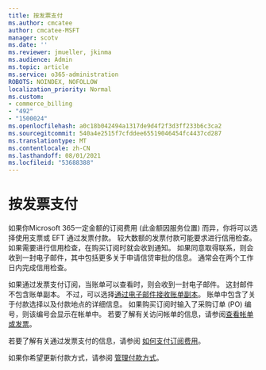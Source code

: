 ```yaml
---
title: 按发票支付
ms.author: cmcatee
author: cmcatee-MSFT
manager: scotv
ms.date: ''
ms.reviewer: jmueller, jkinma
ms.audience: Admin
ms.topic: article
ms.service: o365-administration
ROBOTS: NOINDEX, NOFOLLOW
localization_priority: Normal
ms.custom:
- commerce_billing
- "492"
- "1500024"
ms.openlocfilehash: a0c18b042494a1317de9d4f2f3d3ff233b6c3ca2
ms.sourcegitcommit: 540a4e2515f7cfddee65519046454fc4437cd287
ms.translationtype: MT
ms.contentlocale: zh-CN
ms.lasthandoff: 08/01/2021
ms.locfileid: "53688388"
---
```

# <a name="pay-by-invoice"></a>按发票支付

如果你Microsoft 365一定金额的订阅费用 (此金额因服务位置) 而异，你将可以选择使用支票或 EFT 通过发票付款。 较大数额的发票付款可能要求进行信用检查。 如果需要进行信用检查，在购买订阅时就会收到通知。 如果同意取得联系，则会收到一封电子邮件，其中包括更多关于申请信贷审批的信息。 通常会在两个工作日内完成信用检查。

如果通过发票支付订阅，当账单可以查看时，则会收到一封电子邮件。 这封邮件不包含账单副本。 不过，可以选择[通过电子邮件接收账单副本](/microsoft-365/commerce/billing-and-payments/view-your-bill-or-invoice.md#receive-a-copy-of-your-billing-statement-in-email)。 账单中包含了关于付款选择以及付款地点的详细信息。 如果购买订阅时输入了采购订单 (PO) 编号，则该编号会显示在帐单中。 若要了解有关访问帐单的信息，请参阅[查看帐单或发票](/microsoft-365/commerce/billing-and-payments/view-your-bill-or-invoice)。

若要了解有关通过发票支付的信息，请参阅 [如何支付订阅费用](/microsoft-365/commerce/billing-and-payments/pay-for-your-subscription)。

如果你希望更新付款方式，请参阅 [管理付款方式](/microsoft-365/commerce/billing-and-payments/manage-payment-methods)。